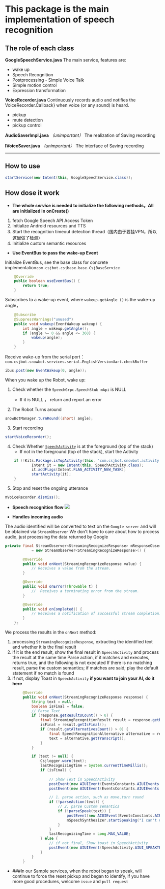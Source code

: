 # This package is the main implementation of speech recognition

## The role of each class

**GoogleSpeechService.java**
The main service, features are:

- wake up
- Speech Recognition
- Postprocessing - Simple Voice Talk
- Simple motion control
- Expression transformation

**VoiceRecorder.java**
Continuously records audio and notifies the  VoiceRecorder.Callback} when voice (or any sound) is heard.

- pickup
- mute detection
- pickup control

**AudioSaverImpl.java** *（unimportant）*
The realization of Saving recording


**IVoiceSaver.java**  *（unimportant）*
The interface of Saving recording


----------

## How to use
```java
startService(new Intent(this, GoogleSpeechService.class));
```


## How dose it work
- **The whole *service* is needed to initialize the following methods，All are initialized in onCreate()**

1. fetch Google Speech API Access Token
2. Initialize Android resources and TTS
3. Start the recognition timeout detection thread（国内由于要挂VPN，所以这里做了检测）
4. Initialize custom semantic resources


- **Use EventBus to pass the wake-up Event**

Initialize EventBus, see the base class for concrete implementation`com.csjbot.csjbase.base.CsjBaseService`

```java
    @Override
    public boolean useEventBus() {
        return true;
    }
```

Subscribes to a wake-up event, where `wakeup.getAngle ()` is the wake-up angle，
```java
    @Subscribe
    @SuppressWarnings("unused")
    public void wakeup(EventWakeup wakeup) {
        int angle = wakeup.getAngle();
        if (angle >= 0 && angle <= 360) {
            wakeup(angle);
        }
    }
```

Receive wake-up from the serial port：
`com.csjbot.snowbot.services.serial.EnglishVersionUart.checkBuffer`
```java
ibus.post(new EventWakeup(0, angle));
```

When you wake up the Robot, wake up:
1. Check whether the `SpeechGrpc.SpeechStub mApi` is NULL

	- If it is NULL ， return and report an error

2. The Robot Turns around
```java
snowBotManager.turnRound((short) angle);
```

3. Start recording
```java
startVoiceRecorder();
```

4. Check Whether [`SpeechActivity`](https://github.com/ppdayz/snowbot_i18n/blob/master/app/src/main/java/com/csjbot/snowbot/activity/aiui/SpeechActivity.java) is at the foreground (top of the stack)
	- If not in the foreground (top of the stack),  start the Activity
```java
	if (!Kits.Package.isTopActivity(this, "com.csjbot.snowbot.activity.aiui.SpeechActivity")) {
			Intent it = new Intent(this, SpeechActivity.class);
			it.addFlags(Intent.FLAG_ACTIVITY_NEW_TASK);
			startActivity(it);
	}
```
5. Stop and reset the ongoing utterance
```java
mVoiceRecorder.dismiss();
```

- **Speech recognition flow**
![](https://github.com/ppdayz/snowbot_i18n/blob/master/doc/images/Recognize.jpg)

- **Handles incoming audio**

The audio identified will be converted to text on the `Google server` and will be obtained via `StreamObserver`
We don't have to care about how to process audio, just processing the data returned by Google
```java
private final StreamObserver<StreamingRecognizeResponse> mResponseObserver
            = new StreamObserver<StreamingRecognizeResponse>() {

        @Override
        public void onNext(StreamingRecognizeResponse value) {
            // Receives a value from the stream.
        }

        @Override
        public void onError(Throwable t) {
            //  Receives a terminating error from the stream.
        }

        @Override
        public void onCompleted() {
            // Receives a notification of successful stream completion.
        }
    };
```
We process the results in the `onNext` method:
1. processing `StreamingRecognizeResponse`, extracting the identified text and whether it is the final result
2. if it is the end result, show the final result in `SpeechActivity` and process the result at the same time
Parse action, if it matches and executes, returns true, and the following is not executed
If there is no matching result, parse the custom semantics; if matches are said; play the default statement if no match is found
3. if not, display Toast in `SpeechActivity`
**if you want to join your AI, do it here**

```java
		@Override
        public void onNext(StreamingRecognizeResponse response) {
            String text = null;
            boolean isFinal = false;
			// Parse Text
            if (response.getResultsCount() > 0) {
                final StreamingRecognitionResult result = response.getResults(0);
                isFinal = result.getIsFinal();
                if (result.getAlternativesCount() > 0) {
                    final SpeechRecognitionAlternative alternative = result.getAlternatives(0);
                    text = alternative.getTranscript();
                }
            }

            if (text != null) {
                Csjlogger.warn(text);
                lastRecognizingTime = System.currentTimeMillis();
                if (isFinal) {
					
					// Show Text in SpeechActivity 
                    postEvent(new AIUIEvent(EventsConstants.AIUIEvents.AIUI_SPEAKTEXT_DATA, text));
                    postEvent(new AIUIEvent(EventsConstants.AIUIEvents.AIUI_SPEAKTEXT_RC, 5));

					// 1. parse action, such as move,turn round 
                    if (!parseAction(text)) {
						// 2. parse Custom semantics
                        if (!parseSpeak(text)) {
                            postEvent(new AIUIEvent(EventsConstants.AIUIEvents.AIUI_ANSWERTEXT_DATA, "I can't understand,but I'm learning"));
                            mSpeechSynthesizer.startSpeaking("I can't understand,but I'm learning", speechSynthesizerListener);
                        }
                    }
                    lastRecognizingTime = Long.MAX_VALUE;
                } else {
					// if not final, Show toast in SpeechActivity
                    postEvent(new AIUIEvent(SpeechActivity.AIUI_SPEAKTEXT_DATA_NOT_FINAL, text));
                }
            }
        }
```
- ###In our Sample services, when the robot began to speak, will continue to force the reset pickup and began to identify, if you have more good procedures, welcome `issue` and `pull request`











